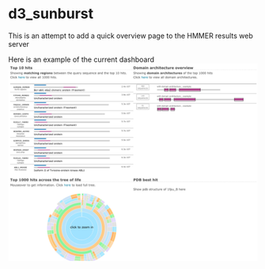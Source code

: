 # d3_sunburst
This is an attempt to add a quick overview page to the HMMER results web server

Here is an example of the current dashboard
![Alt text](/screenshot/hmmer_dashboard.png?raw=true "HMMER dashboard")

